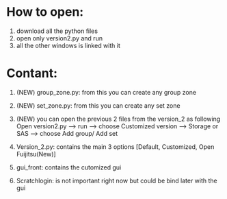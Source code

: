 # How to open: 
1. download all the python files 
2. open only version2.py and run 
3. all the other windows is linked with it 


# Contant:
1. (NEW) group_zone.py: from this you can create any group zone
2. (NEW) set_zone.py: from this you can create any set zone
3. (NEW) you can open the previous 2 files from the version_2 as following
    Open version2.py --> run --> choose Customized version --> Storage or SAS --> choose Add group/ Add set

4. Version_2.py: contains the main 3 options [Default, Customized, Open Fuijitsu(New)]
5. gui_front: contains the cutomized gui 
6. Scratchlogin: is not important right now but could be bind later with the gui
